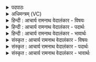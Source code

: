 <details><summary>पदपाठः</summary>

आ꣣शुः꣢। शि꣡शा꣢꣯नः। वृ꣣षभः꣢। न। भी꣣मः꣢। घ꣣नाघनः꣢। क्षो꣡भ꣢꣯णः। च꣣र्षणीना꣢म्। सं꣣क्र꣡न्द꣢नः। स꣣म्। क्र꣡न्द꣢꣯नः। अ꣣निमिषः꣢। अ꣢। निमिषः꣢। ए꣣कवीरः꣢। ए꣣क। वीरः꣢। श꣣त꣢म्। से꣡नाः꣢꣯। अ꣣जयत्। साक꣢म्। इ꣡न्द्रः꣢꣯। १८४९।
</details>

<details><summary>अधिमन्त्रम् (VC)</summary>

- इन्द्रः
- अप्रतिरथ ऐन्द्रः
- त्रिष्टुप्
- धैवतः
</details>

<details><summary>हिन्दी : आचार्य रामनाथ वेदालंकार - विषयः</summary>

प्रथम मन्त्र में सेनापति के दृष्टान्त से जीवात्मा का वर्णन है।
</details>

<details><summary>हिन्दी : आचार्य रामनाथ वेदालंकार - पदार्थः</summary>

पदार्थान्वयभाषाः -  (आशुः) शीघ्रकारी, (शिशानः वृषभः न) तीक्ष्ण सींगोंवाले बैल के समान (भीमः) विघ्न डालनेवालों के लिए भयङ्कर, (घनाघनः) द्वेषियों का वध करनेवाला, (चर्षणीनाम्) बाधा डालनेवाले मनुष्यों को (क्षोभणः) विक्षुब्ध कर देनेवाला, (सङ्क्रन्दनः) शत्रुओं को रुलानेवाला, (अनिमिषः) लक्ष्य पर अपलक दृष्टि रखनेवाला, (एकवीरः) अद्वितीय वीर, (इन्द्रः) सेनापति के तुल्य जीवात्मा (साकम्) एक साथ (शतं सेनाः) सौ आन्तरिक और बाह्य सेनाओं को (अजयत्) जीत सकता है ॥१॥ यहाँ उपमालङ्कार तथा वीर रस है ॥१॥
</details>

<details><summary>हिन्दी : आचार्य रामनाथ वेदालंकार - भावार्थः</summary>

भावार्थभाषाः -  जैसे राष्ट्र में वीर सेनापति अपने पराक्रम से सब शत्रु सेनाओं को जीत लेता है,वैसे ही शरीर में जीवात्मा आन्तरिक और बाह्य देवासुरसङ्ग्राम में सब विघ्नकारियों को जीत कर अपना साम्राज्य स्थापित करे ॥१॥
</details>

<details><summary>संस्कृत : आचार्य रामनाथ वेदालंकार - विषयः</summary>

तत्रादौ सेनापतिदृष्टान्तेन जीवात्मा वर्ण्यते।
</details>

<details><summary>संस्कृत : आचार्य रामनाथ वेदालंकार - पदार्थः</summary>

पदार्थान्वयभाषाः -  (आशुः) शीघ्रकारी, (शिशानः वृषभः न) तीक्ष्णशृङ्गो वृष इव (भीमः) विघ्नकारिणां भयजनकः, (घनाघनः२) द्वेष्टॄणां हन्ता, (चर्षणीनाम्) बाधकानां मनुष्याणां (क्षोभणः) विक्षोभयिता, (सङ्क्रन्दनः) शत्रुरोदकः, (अनिमिषः) निर्निमेषः सन् लक्ष्ये बद्धदृष्टिः, (एकवीरः) अद्वितीयः शूरः इन्द्रः सेनापतिरिव जीवात्मा (साकम्) युगपत् (शतं सेनाः) शतसंख्यकाः आभ्यन्तर्यो बाह्याश्च चमूः (अजयत्) जयति ॥१॥३ अत्रोपमालङ्कारो वीरो रसश्च ॥१॥
</details>

<details><summary>संस्कृत : आचार्य रामनाथ वेदालंकार - भावार्थः</summary>

भावार्थभाषाः -  यथा राष्ट्रे वीरः सेनापतिः स्वपराक्रमेण सर्वाः शत्रुसेना जयति तथैव देहे जीवात्माऽऽभ्यन्तरे बाह्ये च देवासुरसंग्रामे सर्वान् विघ्नकारिणो विजित्य स्वसाम्राज्यं स्थापयेत् ॥१॥
</details>